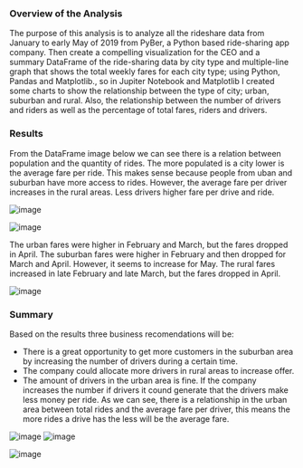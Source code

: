 ### Overview of the Analysis

The purpose of this analysis is to analyze all the rideshare data from January to early May of 2019 from PyBer, a Python based ride-sharing app company. Then create a compelling visualization for the CEO and a summary DataFrame of the ride-sharing data by city type and multiple-line graph that shows the total weekly fares for each city type; using Python, Pandas and Matplotlib., so in Jupiter Notebook and Matplotlib I created some charts to show the relationship between the type of city; urban, suburban and rural. Also, the relationship between the number of drivers and riders as well as the percentage of total fares, riders and drivers.

### Results

From the DataFrame image below we can see there is a relation between population and the quantity of rides. The more populated is a city lower is the average fare per ride. This makes sense because people from uban and suburban have more access to rides. However, the average fare per driver increases in the rural areas. Less drivers higher fare per drive and ride. 

![image](https://user-images.githubusercontent.com/95327338/151478087-b1feb126-094d-41dc-8bca-a37b4dae7423.png)

![image](https://user-images.githubusercontent.com/95327338/151478112-f1323b77-8447-42b5-afa6-b870fdbff704.png)

The urban fares were higher in February and March, but the fares dropped in April.
The suburban fares were higher in February and then dropped for March and April. However, it seems to increase for May.
The rural fares increased in late February and late March, but the fares dropped in April.

![image](https://user-images.githubusercontent.com/95327338/151479242-b60b9db7-baeb-4ff6-80db-118c0a5db5a9.png)

### Summary

Based on the results three business recomendations will be:

* There is a great opportunity to get more customers in the suburban area by increasing the number of drivers during a certain time.
* The company could allocate more drivers in rural areas to increase offer.
* The amount of drivers in the urban area is fine. If the company increases the number if drivers it cound generate that the drivers make less money per ride. As we can see, there is a relationship in the urban area between total rides and the average fare per driver, this means the more rides a drive has the less will be the average fare. 

![image](https://user-images.githubusercontent.com/95327338/151480573-4640b897-2cfb-4ffb-8c3c-b03a1ede0e01.png) ![image](https://user-images.githubusercontent.com/95327338/151480731-8807511d-484d-4c81-b31a-e0f27c36570f.png)

![image](https://user-images.githubusercontent.com/95327338/151480840-db1e5fb2-a067-4ef8-9251-6bd3ad32a1bc.png)





